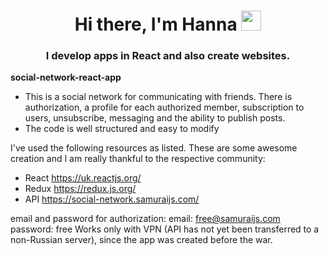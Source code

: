 <h1 align="center">Hi there, I'm Hanna
<img src="https://github.com/blackcater/blackcater/raw/main/images/Hi.gif" height="32"/></h1>
<h3 align="center">I develop apps in React and also create websites.</h3>
<p><b>social-network-react-app</b>

- This is a social network for communicating with friends. There is authorization, a profile for each authorized member, subscription to users, unsubscribe, messaging and the ability to publish posts.
- The code is well structured and easy to modify

I've used the following resources as listed. These are some awesome creation and I am really thankful to the respective community:

- React https://uk.reactjs.org/
- Redux https://redux.js.org/
- API https://social-network.samuraijs.com/

email and password for authorization:
email: free@samuraijs.com
password: free
Works only with VPN (API has not yet been transferred to a non-Russian server), since the app was created before the war.
